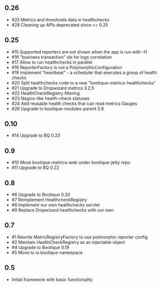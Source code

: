 ## 0.26

* #25 Metrics and thresholds data in healthchecks
* #28 Cleaning up APIs deprecated since <= 0.25

## 0.25

* #15 Supported reporters are not shown when the app is run with -H
* #16 "business transaction" ids for logs correlation
* #17 Allow to run healthchecks in parallel
* #18 ReporterFactory is not a PolymorphicConfiguration
* #19 Implement "heartbeat" - a scheduler that executes a group of health checks
* #20 Split healthchecks code to a new "bootique-metrics-healthchecks"
* #21 Upgrade to Dropwizard metrics 3.2.5
* #22 HealthCheckRegistry filtering
* #23 Nagios-like health-check statuses
* #24 Add reusable health checks that can read metrics Gauges
* #26 Upgrade to bootique-modules-parent 0.8

## 0.10

* #14 Upgrade to BQ 0.23 

## 0.9

* #10 Move bootique-metrics-web under bootique-jetty repo
* #11 Upgrade to BQ 0.22

## 0.8

* #6 Upgrade to Bootique 0.20
* #7 Reimplement HealthcheckRegistry
* #8 Implement our own healthchecks servlet
* #9 Replace Dropwizard healthchecks with our own

## 0.7

* #1 Rewrite MetricRegistryFactory to use polimorphic reporter config
* #2 Maintain HealthCheckRegistry as an injectable object
* #4 Upgrade to Bootique 0.19
* #5 Move to io.bootique namespace

## 0.5

* Initial framework with basic functionality
